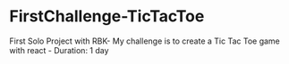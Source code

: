 # FirstChallenge-TicTacToe
First Solo Project with RBK- My challenge is to create a Tic Tac Toe game with react - Duration: 1 day

